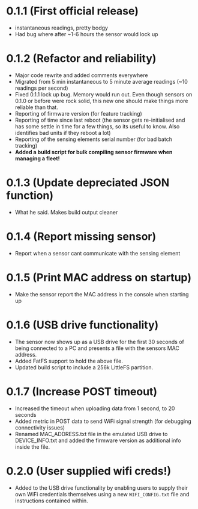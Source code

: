 # 0.1.1 (First official release)
- instantaneous readings, pretty bodgy
- Had bug where after ~1-6 hours the sensor would lock up

# 0.1.2 (Refactor and reliability)
- Major code rewrite and added comments everywhere
- Migrated from 5 min instantaneous to 5 minute average readings (~10 readings per second)
- Fixed 0.1.1 lock up bug. Memory would run out. Even though sensors on 0.1.0 or before were rock solid, this new one should make things more reliable than that.
- Reporting of firmware version (for feature tracking)
- Reporting of time since last reboot (the sensor gets re-initialised and has some settle in time for a few things, so its useful to know. Also identifies bad units if they reboot a lot)
- Reporting of the sensing elements serial number (for bad batch tracking)
- **Added a build script for bulk compiling sensor firmware when managing a fleet!**

# 0.1.3 (Update depreciated JSON function)
- What he said. Makes build output cleaner

# 0.1.4 (Report missing sensor)
- Report when a sensor cant communicate with the sensing element

# 0.1.5 (Print MAC address on startup)
- Make the sensor report the MAC address in the console when starting up

# 0.1.6 (USB drive functionality)
- The sensor now shows up as a USB drive for the first 30 seconds of being connected to a PC and presents a file with the sensors MAC address.
- Added FatFS support to hold the above file.
- Updated build script to include a 256k LittleFS partition.

# 0.1.7 (Increase POST timeout)
- Increased the timeout when uploading data from 1 second, to 20 seconds
- Added metric in POST data to send WiFi signal strength (for debugging connectivity issues)
- Renamed MAC_ADDRESS.txt file in the emulated USB drive to DEVICE_INFO.txt and added the firmware version as additional info inside the file.

# 0.2.0 (User supplied wifi creds!)
- Added to the USB drive functionality by enabling users to supply their own WiFi credentials themselves using a new `WIFI_CONFIG.txt` file and instructions contained within.